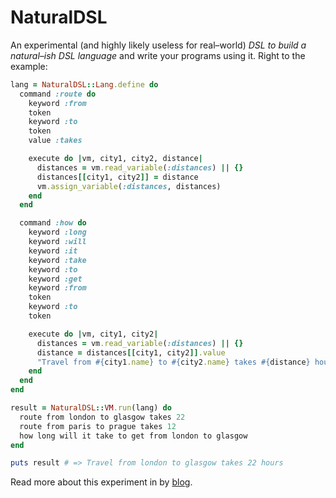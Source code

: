 # NaturalDSL

An experimental (and highly likely useless for real–world) *DSL to build a natural–ish DSL language* and write your programs using it. Right to the example:

```ruby
lang = NaturalDSL::Lang.define do
  command :route do
    keyword :from
    token
    keyword :to
    token
    value :takes

    execute do |vm, city1, city2, distance|
      distances = vm.read_variable(:distances) || {}
      distances[[city1, city2]] = distance
      vm.assign_variable(:distances, distances)
    end
  end

  command :how do
    keyword :long
    keyword :will
    keyword :it
    keyword :take
    keyword :to
    keyword :get
    keyword :from
    token
    keyword :to
    token

    execute do |vm, city1, city2|
      distances = vm.read_variable(:distances) || {}
      distance = distances[[city1, city2]].value
      "Travel from #{city1.name} to #{city2.name} takes #{distance} hours"
    end
  end
end

result = NaturalDSL::VM.run(lang) do
  route from london to glasgow takes 22
  route from paris to prague takes 12
  how long will it take to get from london to glasgow
end

puts result # => Travel from london to glasgow takes 22 hours
```

Read more about this experiment in by [blog](https://dmitrytsepelev.dev/natural-language-programming-with-ruby).
